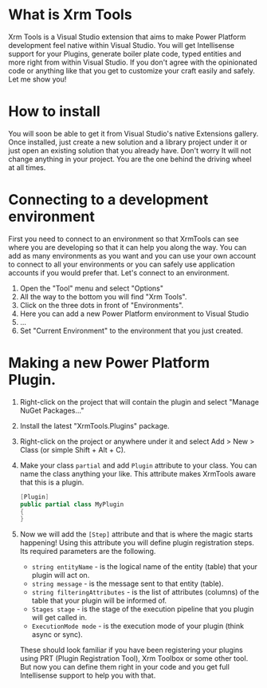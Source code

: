# What is Xrm Tools
Xrm Tools is a Visual Studio extension that aims to make Power Platform development feel native within Visual Studio. You will get Intellisense support for your Plugins, generate boiler plate code, typed entities and more right from within Visual Studio. If you don't agree with the opinionated code or anything like that you get to customize your craft easily and safely. Let me show you!

# How to install
You will soon be able to get it from Visual Studio's native Extensions gallery. Once installed, just create a new solution and a library project under it or just open an existing solution that you already have. Don't worry It will not change anything in your project. You are the one behind the driving wheel at all times.

# Connecting to a development environment
First you need to connect to an environment so that XrmTools can see where you are developing so that it can help you along the way. You can add as many environments as you want and you can use your own account to connect to all your environments or you can safely use application accounts if you would prefer that. Let's connect to an environment.
1. Open the "Tool" menu and select "Options"
2. All the way to the bottom you will find "Xrm Tools".
3. Click on the three dots in front of "Environments".
4. Here you can add a new Power Platform environment to Visual Studio
5. ...
6. Set "Current Environment" to the environment that you just created.

# Making a new Power Platform Plugin.
1. Right-click on the project that will contain the plugin and select "Manage NuGet Packages..."
2. Install the latest "XrmTools.Plugins" package.
3. Right-click on the project or anywhere under it and select Add > New > Class (or simple Shift + Alt + C).
4. Make your class `partial` and add `Plugin` attribute to your class. You can name the class anything your like. This attribute makes XrmTools aware that this is a plugin.
   ```csharp
   [Plugin]
   public partial class MyPlugin
   {
   }
   ```
5. Now we will add the `[Step]` attribute and that is where the magic starts happening! Using this attribute you will define plugin registration steps. Its required parameters are the following.
   * `string entityName` - is the logical name of the entity (table) that your plugin will act on.
   * `string message` - is the message sent to that entity (table).
   * `string filteringAttributes` - is the list of attributes (columns) of the table that your plugin will be informed of.
   * `Stages stage` - is the stage of the execution pipeline that you plugin will get called in.
   * `ExecutionMode mode` - is the execution mode of your plugin (think async or sync).

   These should look familiar if you have been registering your plugins using PRT (Plugin Registration Tool), Xrm Toolbox or some other tool. But now you can define them right in your code and you get full Intellisense support to help you with that.
